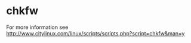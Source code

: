 # chkfw
For more information see http://www.citylinux.com/linux/scripts/scripts.php?script=chkfw&man=y
